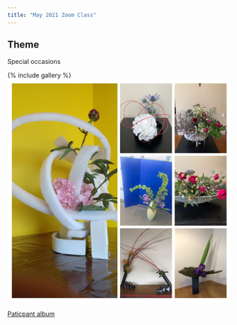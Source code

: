 ```yaml
---
title: "May 2021 Zoom Class"
---
```


## Theme
Special occasions

{% include gallery  %}
<img src="/assets/images/may21zoom.jpg" alt="" class="full">

 [Paticpant album](https://photos.app.goo.gl/U1PZ6NsrytpXVbESA)

